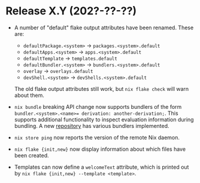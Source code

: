 # Release X.Y (202?-??-??)

* A number of "default" flake output attributes have been
  renamed. These are:

  * `defaultPackage.<system>` → `packages.<system>.default`
  * `defaultApps.<system>` → `apps.<system>.default`
  * `defaultTemplate` → `templates.default`
  * `defaultBundler.<system>` → `bundlers.<system>.default`
  * `overlay` → `overlays.default`
  * `devShell.<system>` → `devShells.<system>.default`

  The old flake output attributes still work, but `nix flake check`
  will warn about them.

* `nix bundle` breaking API change now supports bundlers of the form
  `bundler.<system>.<name>= derivation: another-derivation;`. This supports
  additional functionality to inspect evaluation information during bundling. A
  new [repository](https://github.com/NixOS/bundlers) has various bundlers
  implemented.

* `nix store ping` now reports the version of the remote Nix daemon.

* `nix flake {init,new}` now display information about which files have been
  created.

* Templates can now define a `welcomeText` attribute, which is printed out by
  `nix flake {init,new} --template <template>`.
